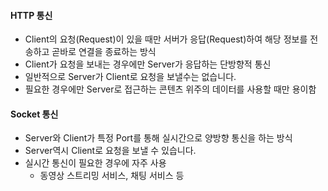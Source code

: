 #### HTTP 통신

- Client의 요청(Request)이 있을 때만 서버가 응답(Request)하여 해당 정보를 전송하고 곧바로 연결을 종료하는 방식
- Client가 요청을 보내는 경우에만 Server가 응답하는 단방향적 통신
- 일반적으로 Server가 Client로 요청을 보낼수는 없습니다.
- 필요한 경우에만 Server로 접근하는 콘텐츠 위주의 데이터를 사용할 때만 용이함



#### Socket 통신

- Server와 Client가 특정 Port를 통해 실시간으로 양방향 통신을 하는 방식
- Server역시 Client로 요청을 보낼 수 있습니다.
- 실시간 통신이 필요한 경우에 자주 사용
  - 동영상 스트리밍 서비스, 채팅 서비스 등
